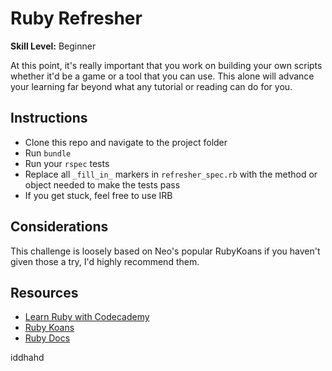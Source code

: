 # Ruby Refresher

__Skill Level:__ Beginner  

At this point, it's really important that you work on building your own scripts whether it'd be a game or a tool that you can use. This alone will advance your learning far beyond what any tutorial or reading can do for you.

## Instructions
- Clone this repo and navigate to the project folder
- Run `bundle`
- Run your `rspec` tests
- Replace all `_fill_in_` markers in `refresher_spec.rb` with the method or object needed to make the tests pass
- If you get stuck, feel free to use IRB

## Considerations
This challenge is loosely based on Neo's popular RubyKoans if you haven't given those a try, I'd highly recommend them.

## Resources
- [Learn Ruby with Codecademy](https://www.codecademy.com/learn/learn-ruby)
- [Ruby Koans](http://rubykoans.com/)  
- [Ruby Docs](http://ruby-doc.org/)

iddhahd
